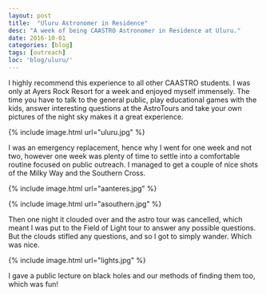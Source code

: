 ```yaml
---
layout: post
title:  "Uluru Astronomer in Residence"
desc: "A week of being CAASTRO Astronomer in Residence at Uluru."
date: 2016-10-01
categories: [blog]
tags: [outreach]
loc: 'blog/uluru/'
---
```


I highly recommend this experience to all other CAASTRO students. I was
only at Ayers Rock Resort for a week and enjoyed myself immensely. The
time you have to talk to the general public, play educational games
with the kids, answer interesting questions at the AstroTours and
take your own pictures of the night sky makes it a great experience.

{% include image.html url="uluru.jpg"  %}


I was an emergency replacement, hence why I went for one week and not 
two, however one week was plenty of time to settle into a comfortable
routine focused on public outreach. I managed to get a couple of 
nice shots of the Milky Way and the Southern Cross.

{% include image.html url="aanteres.jpg"  %}

{% include image.html url="asouthern.jpg"  %}

Then one night it clouded over and the astro tour was cancelled,
which meant I was put to the Field of Light tour to answer
any possible questions. But the clouds stifled any questions, 
and so I got to simply wander. Which was nice.

{% include image.html url="lights.jpg"  %}

I gave a public lecture on black holes and our methods of
finding them too, which was fun!

